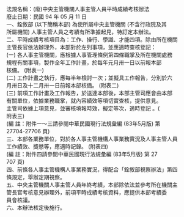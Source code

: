 法規名稱：(廢)中央主管機關人事主管人員平時成績考核辦法  
廢止日期：民國 94 年 05 月 11 日  
一、銓敘部 (以下簡稱本部) 為使所屬中央主管機關 (不含行政院及其  
所屬機關) 人事主管人員之考績有所準據起見，特訂定本辦法。  
二、平時成績考核項目為：工作、操行、學識、才能四項。除由所在機關  
主管長官依法辦理外，本部對於左列事項，並應適時查核登記：  
(一) 各人事主管機關，應根據人事管理條例第四條職掌及所在機關處務  
規程有關事項，製作全年工作計畫，於每年元月卅一日以前報本部  
核備。 (附表一)  
(二) 工作計畫之執行，應每半年檢討一次；並擬具工作報告，分別於六  
月卅日及十二月卅一日前報本部核備。 (附表二)  
(三) 前項工作計畫及工作報告，於送達本部後，本部主管司應會由本部  
有關單位，依據業務職掌，就內容績效等項切實查核，提供意見。  
主管司依據上項意見，並審核填報時效，擬定等次，適時登記 。(  
附表三)  
(編 註：附件一～三請參閱中華民國現行法規彙編 (83年5月版) 第  
27704-27706 頁)  
三、本部各業務單位，對於各人事主管機構人事業務實況及人事主管人員  
工作績效、獎懲等，應適時記錄。 (附表四)  
(編 註：附件四請參閱中華民國現行法規彙編 (83年5月版) 第 27  
707 頁)  
四、前條各人事主管機構人事業務實況，得配合「銓敘部視察辦法」第四  
條規定，舉辦定期視察。  
五、中央主管機關人事主管人員年終考績，本部除依法並參考所在機關主  
管長官考核意見辦理外，前項平時成績考核資料，應提供本部考績委  
員會核議。  
六、本辦法核定後施行。  



